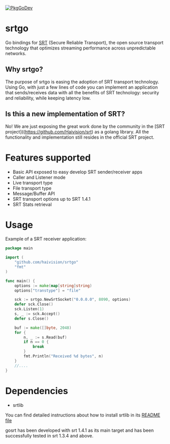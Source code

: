 [![PkgGoDev](https://pkg.go.dev/badge/github.com/haivision/srtgo)](https://pkg.go.dev/github.com/haivision/srtgo)

# srtgo

Go bindings for [SRT](https://github.com/Haivision/srt) (Secure Reliable Transport), the open source transport technology that optimizes streaming performance across unpredictable networks.

## Why srtgo?
The purpose of srtgo is easing the adoption of SRT transport technology. Using Go, with just a few lines of code you can implement an application that sends/receives data with all the benefits of SRT technology: security and reliability, while keeping latency low.

## Is this a new implementation of SRT?
No! We are just exposing the great work done by the community in the [SRT project]((https://github.com/Haivision/srt) as a golang library. All the functionality and implementation still resides in the official SRT project.


# Features supported
* Basic API exposed to easy develop SRT sender/receiver apps
* Caller and Listener mode
* Live transport type
* File transport type
* Message/Buffer API
* SRT transport options up to SRT 1.4.1
* SRT Stats retrieval

# Usage
Example of a SRT receiver application:
``` go
package main

import (
    "github.com/haivision/srtgo"
    "fmt"
)

func main() {
    options := make(map[string]string)
    options["transtype"] = "file"

    sck := srtgo.NewSrtSocket("0.0.0.0", 8090, options)
    defer sck.Close()
    sck.Listen(1)
    s, _ := sck.Accept()
    defer s.Close()

    buf := make([]byte, 2048)
    for {
        n, _ := s.Read(buf)
        if n == 0 {
            break
        }
        fmt.Println("Received %d bytes", n)
    }
    //....
}

```


# Dependencies

* srtlib

You can find detailed instructions about how to install srtlib in its [README file](https://github.com/Haivision/srt#requirements)

gosrt has been developed with srt 1.4.1 as its main target and has been successfully tested in srt 1.3.4 and above.
